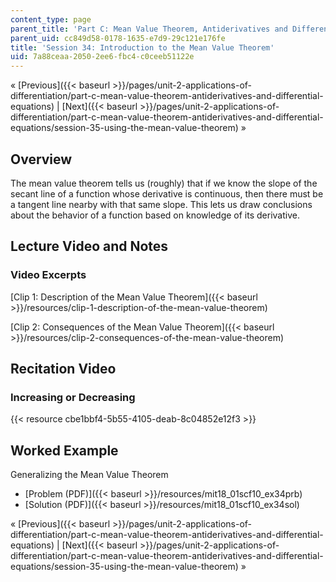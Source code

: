 ```yaml
---
content_type: page
parent_title: 'Part C: Mean Value Theorem, Antiderivatives and Differential Equations'
parent_uid: cc849d58-0178-1635-e7d9-29c121e176fe
title: 'Session 34: Introduction to the Mean Value Theorem'
uid: 7a88ceaa-2050-2ee6-fbc4-c0ceeb51122e
---
```


« [Previous]({{< baseurl >}}/pages/unit-2-applications-of-differentiation/part-c-mean-value-theorem-antiderivatives-and-differential-equations) | [Next]({{< baseurl >}}/pages/unit-2-applications-of-differentiation/part-c-mean-value-theorem-antiderivatives-and-differential-equations/session-35-using-the-mean-value-theorem) »

Overview
--------

The mean value theorem tells us (roughly) that if we know the slope of the secant line of a function whose derivative is continuous, then there must be a tangent line nearby with that same slope. This lets us draw conclusions about the behavior of a function based on knowledge of its derivative.

Lecture Video and Notes
-----------------------

### Video Excerpts

[Clip 1: Description of the Mean Value Theorem]({{< baseurl >}}/resources/clip-1-description-of-the-mean-value-theorem)

[Clip 2: Consequences of the Mean Value Theorem]({{< baseurl >}}/resources/clip-2-consequences-of-the-mean-value-theorem)

Recitation Video
----------------

### Increasing or Decreasing

{{< resource cbe1bbf4-5b55-4105-deab-8c04852e12f3 >}}

Worked Example
--------------

Generalizing the Mean Value Theorem

*   [Problem (PDF)]({{< baseurl >}}/resources/mit18_01scf10_ex34prb)
*   [Solution (PDF)]({{< baseurl >}}/resources/mit18_01scf10_ex34sol)

« [Previous]({{< baseurl >}}/pages/unit-2-applications-of-differentiation/part-c-mean-value-theorem-antiderivatives-and-differential-equations) | [Next]({{< baseurl >}}/pages/unit-2-applications-of-differentiation/part-c-mean-value-theorem-antiderivatives-and-differential-equations/session-35-using-the-mean-value-theorem) »